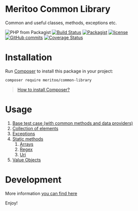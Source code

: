 # Meritoo Common Library

Common and useful classes, methods, exceptions etc.

![PHP from Packagist](https://img.shields.io/packagist/php-v/meritoo/common-library.svg?style=flat-square)
[![Build Status](https://travis-ci.com/meritoo/common-library.svg?branch=master&style=flat-square)](https://travis-ci.com/meritoo/common-library)
[![Packagist](https://img.shields.io/packagist/v/meritoo/common-library.svg?style=flat-square)](https://packagist.org/packages/meritoo/common-library)
[![license](https://img.shields.io/github/license/meritoo/common-library.svg?style=flat-square)](https://github.com/meritoo/common-library)
[![GitHub commits](https://img.shields.io/github/commits-since/meritoo/common-library/0.0.1.svg?style=flat-square)](https://github.com/meritoo/common-library)
[![Coverage Status](https://coveralls.io/repos/github/meritoo/common-library/badge.svg?branch=master&style=flat-square)](https://coveralls.io/github/meritoo/common-library)

# Installation

Run [Composer](https://getcomposer.org) to install this package in your project:

```bash
composer require meritoo/common-library
```

> [How to install Composer?](https://getcomposer.org/download)

# Usage

1. [Base test case (with common methods and data providers)](docs/Base-test-case.md)
2. [Collection of elements](docs/Collection/Collection.md)
3. [Exceptions](docs/Static-methods.md)
4. [Static methods](docs/Static-methods.md)
   1. [Arrays](docs/Static-methods/Arrays.md)
   2. [Regex](docs/Static-methods/Regex.md)
   3. [Uri](docs/Static-methods/Uri.md)
5. [Value Objects](docs/Value-Objects.md)

# Development

More information [you can find here](docs/Development.md)

Enjoy!
